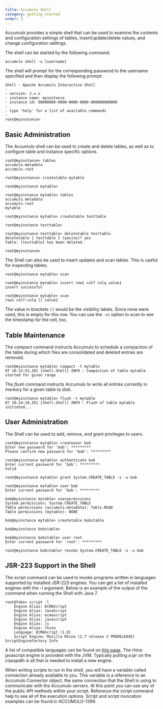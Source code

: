 ```yaml
---
title: Accumulo Shell
category: getting-started
order: 3
---
```


Accumulo provides a simple shell that can be used to examine the contents and
configuration settings of tables, insert/update/delete values, and change
configuration settings.

The shell can be started by the following command:

    accumulo shell -u [username]

The shell will prompt for the corresponding password to the username specified
and then display the following prompt:

    Shell - Apache Accumulo Interactive Shell
    -
    - version: 2.x.x
    - instance name: myinstance
    - instance id: 00000000-0000-0000-0000-000000000000
    -
    - type 'help' for a list of available commands
    -
    root@myinstance>

## Basic Administration

The Accumulo shell can be used to create and delete tables, as well as to configure
table and instance specific options.

```
root@myinstance> tables
accumulo.metadata
accumulo.root

root@myinstance> createtable mytable

root@myinstance mytable>

root@myinstance mytable> tables
accumulo.metadata
accumulo.root
mytable

root@myinstance mytable> createtable testtable

root@myinstance testtable>

root@myinstance testtable> deletetable testtable
deletetable { testtable } (yes|no)? yes
Table: [testtable] has been deleted.

root@myinstance>
```

The Shell can also be used to insert updates and scan tables. This is useful for
inspecting tables.

    root@myinstance mytable> scan

    root@myinstance mytable> insert row1 colf colq value1
    insert successful

    root@myinstance mytable> scan
    row1 colf:colq [] value1

The value in brackets `[]` would be the visibility labels. Since none were used, this is empty for this row.
You can use the `-st` option to scan to see the timestamp for the cell, too.

## Table Maintenance

The *compact* command instructs Accumulo to schedule a compaction of the table during which
files are consolidated and deleted entries are removed.

    root@myinstance mytable> compact -t mytable
    07 16:13:53,201 [shell.Shell] INFO : Compaction of table mytable started for given range

The *flush* command instructs Accumulo to write all entries currently in memory for a given table
to disk.

    root@myinstance mytable> flush -t mytable
    07 16:14:19,351 [shell.Shell] INFO : Flush of table mytable
    initiated...

## User Administration

The Shell can be used to add, remove, and grant privileges to users.

```
root@myinstance mytable> createuser bob
Enter new password for 'bob': *********
Please confirm new password for 'bob': *********

root@myinstance mytable> authenticate bob
Enter current password for 'bob': *********
Valid

root@myinstance mytable> grant System.CREATE_TABLE -s -u bob

root@myinstance mytable> user bob
Enter current password for 'bob': *********

bob@myinstance mytable> userpermissions
System permissions: System.CREATE_TABLE
Table permissions (accumulo.metadata): Table.READ
Table permissions (mytable): NONE

bob@myinstance mytable> createtable bobstable

bob@myinstance bobstable>

bob@myinstance bobstable> user root
Enter current password for 'root': *********

root@myinstance bobstable> revoke System.CREATE_TABLE -s -u bob
```

## JSR-223 Support in the Shell

The script command can be used to invoke programs written in languages supported by installed JSR-223
engines. You can get a list of installed engines with the -l argument. Below is an example of the output
of the command when running the Shell with Java 7.

    root@fake> script -l
        Engine Alias: ECMAScript
        Engine Alias: JavaScript
        Engine Alias: ecmascript
        Engine Alias: javascript
        Engine Alias: js
        Engine Alias: rhino
        Language: ECMAScript (1.8)
        Script Engine: Mozilla Rhino (1.7 release 3 PRERELEASE)
    ScriptEngineFactory Info

A list of compatible languages can be found on [this page](https://en.wikipedia.org/wiki/List_of_JVM_languages). The
rhino javascript engine is provided with the JVM. Typically putting a jar on the classpath is all that is
needed to install a new engine.

 When writing scripts to run in the shell, you will have a variable called connection already available
to you. This variable is a reference to an Accumulo Connector object, the same connection that the Shell
is using to communicate with the Accumulo servers. At this point you can use any of the public API methods
within your script. Reference the script command help to see all of the execution options. Script and script
invocation examples can be found in ACCUMULO-1399.
